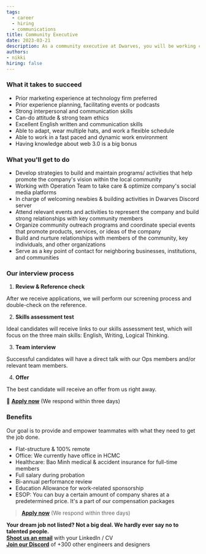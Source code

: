 ```yaml
---
tags:
  - career
  - hiring
  - communications
title: Community Executive
date: 2023-03-21
description: As a community executive at Dwarves, you will be working closely with a team of talented, kind people and working directly with our clients. There is a lot of freedom to contribute to the quality of the project and improve, or prove yourself
authors: 
- nikki
hiring: false
---
```

### What it takes to succeed

- Prior marketing experience at technology firm preferred
- Prior experience planning, facilitating events or podcasts
- Strong interpersonal and communication skills
- Can-do attitude & strong team ethics
- Excellent English written and communication skills
- Able to adapt, wear multiple hats, and work a flexible schedule
- Able to work in a fast paced and dynamic work environment
- Having knowledge about web 3.0 is a big bonus

### What you'll get to do

- Develop strategies to build and maintain programs/ activities that help promote the company's vision within the local community
- Working with Operation Team to take care & optimize company's social media platforms
- In charge of welcoming newbies & building activities in Dwarves Discord server
- Attend relevant events and activities to represent the company and build strong relationships with key community members
- Organize community outreach programs and coordinate special events that promote products, services, or ideas of the company
- Build and nurture relationships with members of the community, key individuals, and other organizations
- Serve as a key point of contact for neighboring businesses, institutions, and communities

### Our interview process

1. **Review & Reference check**

After we receive applications, we will perform our screening process and double-check on the reference.

2. **Skills assessment test**

Ideal candidates will receive links to our skills assessment test, which will focus on the three main skills: English, Writing, Logical Thinking.

3. **Team interview**

Successful candidates will have a direct talk with our Ops members and/or relevant team members.

4. **Offer**

The best candidate will receive an offer from us right away.

🤘 **[Apply now](mailto:spawn@d.foundation)** (We respond within three days)

### Benefits

Our goal is to provide and empower teammates with what they need to get the job done.

- Flat-structure & 100% remote
- Office: We currently have office in HCMC
- Healthcare: Bao Minh medical & accident insurance for full-time members
- Full salary during probation
- Bi-annual performance review
- Education Allowance for work-related sponsorship
- ESOP: You can buy a certain amount of company shares at a predetermined price. It's a part of our compensation packages

> **[Apply now](mailto:spawn@d.foundation)** (We respond within three days)

**Your dream job not listed? Not a big deal. We hardly ever say no to talented people.**\
[**Shoot us an email**](mailto:spawn@d.foundation) with your LinkedIn / CV\
[**Join our Discord**](https://discord.gg/dfoundation) of +300 other engineers and designers
